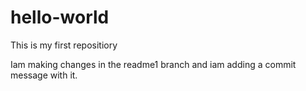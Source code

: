 # hello-world
This is my first repositiory

Iam making changes in the readme1 branch and iam adding a commit message with it.
